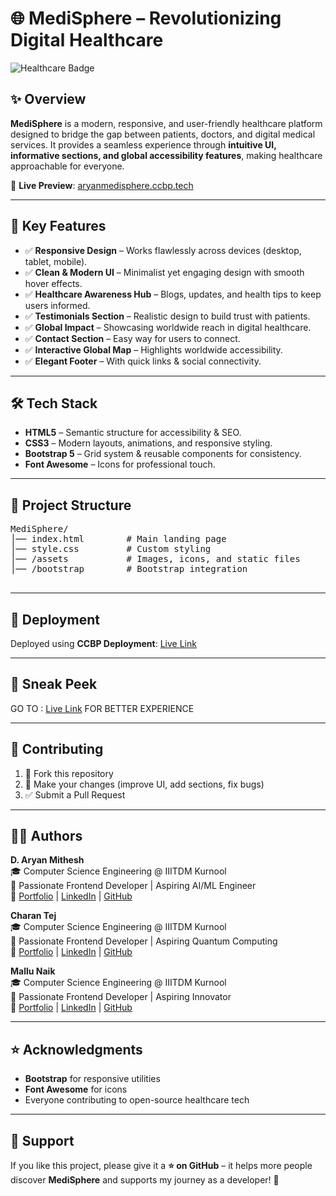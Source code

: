 <!DOCTYPE html>
<html lang="en">
<head>
  <meta charset="UTF-8">
  <title>MediSphere – Revolutionizing Digital Healthcare</title>
</head>
<body>

  <h1>🌐 MediSphere – Revolutionizing Digital Healthcare</h1>

  <p>
    <img src="https://img.shields.io/badge/Healthcare-Digital%20Transformation-blueviolet?style=for-the-badge" alt="Healthcare Badge">
  </p>

  <h2>✨ Overview</h2>
  <p>
    <b>MediSphere</b> is a modern, responsive, and user-friendly healthcare platform designed to bridge the gap between patients, doctors, and digital medical services. It provides a seamless experience through <b>intuitive UI, informative sections, and global accessibility features</b>, making healthcare approachable for everyone.
  </p>
  <p>
    🔗 <b>Live Preview</b>: 
    <a href="https://aryanmedisphere.ccbp.tech" target="_blank">aryanmedisphere.ccbp.tech</a>
  </p>

  <hr>

  <h2>🎯 Key Features</h2>
  <ul>
    <li>✅ <b>Responsive Design</b> – Works flawlessly across devices (desktop, tablet, mobile).</li>
    <li>✅ <b>Clean & Modern UI</b> – Minimalist yet engaging design with smooth hover effects.</li>
    <li>✅ <b>Healthcare Awareness Hub</b> – Blogs, updates, and health tips to keep users informed.</li>
    <li>✅ <b>Testimonials Section</b> – Realistic design to build trust with patients.</li>
    <li>✅ <b>Global Impact</b> – Showcasing worldwide reach in digital healthcare.</li>
    <li>✅ <b>Contact Section</b> – Easy way for users to connect.</li>
    <li>✅ <b>Interactive Global Map</b> – Highlights worldwide accessibility.</li>
    <li>✅ <b>Elegant Footer</b> – With quick links & social connectivity.</li>
  </ul>

  <hr>

  <h2>🛠️ Tech Stack</h2>
  <ul>
    <li><b>HTML5</b> – Semantic structure for accessibility & SEO.</li>
    <li><b>CSS3</b> – Modern layouts, animations, and responsive styling.</li>
    <li><b>Bootstrap 5</b> – Grid system & reusable components for consistency.</li>
    <li><b>Font Awesome</b> – Icons for professional touch.</li>
  </ul>

  <hr>

  <h2>📂 Project Structure</h2>
  <pre>
MediSphere/
│── index.html        # Main landing page
│── style.css         # Custom styling
│── /assets           # Images, icons, and static files
│── /bootstrap        # Bootstrap integration
  </pre>

  <hr>

  <h2>🚀 Deployment</h2>
  <p>
    Deployed using <b>CCBP Deployment</b>: 
    <a href="https://aryanmedisphere.ccbp.tech" target="_blank">Live Link</a>
  </p>

  <hr>

  <h2>📸 Sneak Peek</h2>
  <p>
    GO TO : <a href="https://aryanmedisphere.ccbp.tech" target="_blank">Live Link</a> FOR BETTER EXPERIENCE
  </p>

  <hr>

  <h2>🤝 Contributing</h2>
  <ol>
    <li>🍴 Fork this repository</li>
    <li>🔧 Make your changes (improve UI, add sections, fix bugs)</li>
    <li>✅ Submit a Pull Request</li>
  </ol>

  <hr>

  <h2>👨‍💻 Authors</h2>
  <p>
    <b>D. Aryan Mithesh</b><br>
    🎓 Computer Science Engineering @ IIITDM Kurnool<br>
    🚀 Passionate Frontend Developer | Aspiring AI/ML Engineer<br>
    🔗 <a href="https://aryansportfolio.ccbp.tech" target="_blank">Portfolio</a> | 
    <a href="https://linkedin.com/in/" target="_blank">LinkedIn</a> | 
    <a href="https://github.com/" target="_blank">GitHub</a>
  </p>
  <p></p>
  <p>
    <b>Charan Tej</b><br>
    🎓 Computer Science Engineering @ IIITDM Kurnool<br>
    🚀 Passionate Frontend Developer | Aspiring Quantum Computing<br>
    🔗 <a href="https://" target="_blank">Portfolio</a> | 
    <a href="https://linkedin.com/in/" target="_blank">LinkedIn</a> | 
    <a href="https://github.com/" target="_blank">GitHub</a>
  </p>
  <p></p>
  <p>
    <b>Mallu Naik</b><br>
    🎓 Computer Science Engineering @ IIITDM Kurnool<br>
    🚀 Passionate Frontend Developer | Aspiring Innovator<br>
    🔗 <a href="https://" target="_blank">Portfolio</a> | 
    <a href="https://linkedin.com/in/" target="_blank">LinkedIn</a> | 
    <a href="https://github.com/" target="_blank">GitHub</a>
  </p>
  <hr>

  <h2>⭐ Acknowledgments</h2>
  <ul>
    <li><b>Bootstrap</b> for responsive utilities</li>
    <li><b>Font Awesome</b> for icons</li>
    <li>Everyone contributing to open-source healthcare tech</li>
  </ul>

  <hr>

  <h2>🌟 Support</h2>
  <p>
    If you like this project, please give it a <b>⭐ on GitHub</b> – it helps more people discover <b>MediSphere</b> and supports my journey as a developer! 💙
  </p>

</body>
</html>
